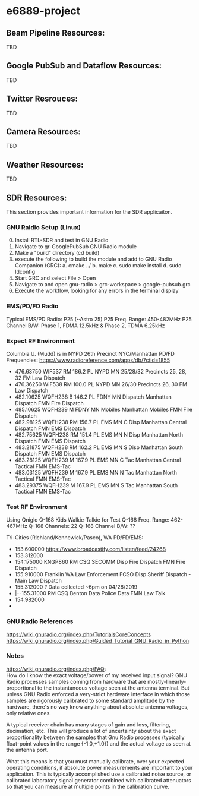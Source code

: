# e6889-project

## Beam Pipeline Resources:
TBD

## Google PubSub and Dataflow Resources:
TBD

## Twitter Resrouces:
TBD

## Camera Resources:
TBD

## Weather Resources:
TBD

## SDR Resources:
This section provides important information for the SDR applicaiton.

### GNU Raidio Setup (Linux)
0. Install RTL-SDR and test in GNU Radio
1. Navigate to gr-GooglePubSub GNU Radio module
2. Make a "build" directory (cd build)
3. execute the following to build the module and add to GNU Radio Companion (GRC):
    a. cmake ../
    b. make
    c. sudo make install
    d. sudo ldconfig
4. Start GRC and select File > Open
5. Navigate to and open gnu-radio > grc-workspace > google-pubsub.grc
6. Execute the workflow, looking for any errors in the terminal display

### EMS/PD/FD Radio
Typical EMS/PD Radio: P25 (~Astro 25)
P25 Freq. Range: 450-482MHz
P25 Channel B/W: Phase 1, FDMA 12.5kHz & Phase 2, TDMA 6.25kHz

### Expect RF Environment
Columbia U. (Mudd) is in NYPD 26th Precinct
NYC/Manhattan PD/FD Frequencies: https://www.radioreference.com/apps/db/?ctid=1855
* 476.63750  WIF537  RM  186.2 PL  NYPD MN 25/28/32  Precincts 25, 28, 32  FM  Law Dispatch
* 476.36250  WIF538  RM  100.0 PL  NYPD MN 26/30	   Precincts 26, 30 	 FM  Law Dispatch
* 482.10625  WQFH238 	B	146.2 PL	FDNY MN Dispatch  Manhattan Dispatch  FMN   Fire Dispatch 
* 485.10625  WQFH239 	M		        FDNY MN Mobiles	  Manhattan Mobiles  FMN 	Fire Dispatch
* 482.98125  WQFH238 	RM	156.7 PL	EMS MN C Disp	Manhattan Central Dispatch 	FMN 	EMS Dispatch 
* 482.75625  WQFH238 	RM	151.4 PL	EMS MN N Disp	Manhattan North Dispatch 	FMN 	EMS Dispatch 
* 483.21875  WQFH238 	RM	162.2 PL	EMS MN S Disp	Manhattan South Dispatch 	FMN 	EMS Dispatch 
* 483.28125  WQFH239 	M	167.9 PL	EMS MN C Tac	Manhattan Central Tactical 	FMN 	EMS-Tac 
* 483.03125  WQFH239 	M	167.9 PL	EMS MN N Tac	Manhattan North Tactical 	FMN 	EMS-Tac 
* 483.29375  WQFH239 	M	167.9 PL	EMS MN S Tac	Manhattan South Tactical 	FMN 	EMS-Tac   

### Test RF Environment
Using Qniglo Q-168 Kids Walkie-Talkie for Test
Q-168 Freq. Range: 462-467MHz
Q-168 Channels: 22
Q-168 Channel B/W: ??

Tri-Cities (Richland/Kennewick/Pasco), WA PD/FD/EMS:
* 153.600000    https://www.broadcastify.com/listen/feed/24268
* 153.312000
* 154.175000 	KNGP860 	RM	CSQ	SECOMM Disp	Fire Dispatch 	FMN 	Fire Dispatch 
* 155.910000    Franklin    WA  Law Enforcement FCSO Disp   Sheriff Dispatch - Main Law Dispatch 
* 155.312000    ? Data collected ~6pm on 04/28/2019
* |--155.31000 	 	RM	CSQ	Benton Data	Police Data 	FMN 	Law Talk 
* 154.982000
* 

### GNU Radio References
https://wiki.gnuradio.org/index.php/TutorialsCoreConcepts
https://wiki.gnuradio.org/index.php/Guided_Tutorial_GNU_Radio_in_Python


### Notes

https://wiki.gnuradio.org/index.php/FAQ:    
How do I know the exact voltage/power of my received input signal?
GNU Radio processes samples coming from hardware that are mostly-linearly-proportional to the instantaneous voltage seen at the antenna terminal. But unless GNU Radio enforced a very-strict hardware interface in which those samples are rigorously calibrated to some standard amplitude by the hardware, there's no way know anything about absolute antenna voltages, only relative ones.

A typical receiver chain has many stages of gain and loss, filtering, decimation, etc. This will produce a lot of uncertainty about the exact proportionality between the samples that Gnu Radio processes (typically float-point values in the range {-1.0,+1.0}) and the actual voltage as seen at the antenna port.

What this means is that you must manually calibrate, over your expected operating conditions, if absolute power measurements are important to your application. This is typically accomplished use a calibrated noise source, or calibrated laboratory signal generator combined with calibrated attenuators so that you can measure at multiple points in the calibration curve.